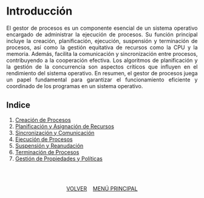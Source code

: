 # Introducción
<div style="text-align: justify;">
El gestor de procesos es un componente esencial de un sistema operativo encargado de administrar la ejecución de procesos. Su función principal incluye la creación, planificación, ejecución, suspensión y terminación de procesos, así como la gestión equitativa de recursos como la CPU y la memoria. Además, facilita la comunicación y sincronización entre procesos, contribuyendo a la cooperación efectiva. Los algoritmos de planificación y la gestión de la concurrencia son aspectos críticos que influyen en el rendimiento del sistema operativo. En resumen, el gestor de procesos juega un papel fundamental para garantizar el funcionamiento eficiente y coordinado de los programas en un sistema operativo.
</div>

## Indice
1. [Creación de Procesos](indice/02_creacion_de_procesos.md)
2. [Planificación y Asignación de Recursos](indice/03_planificacion_y_asignacion_de_recursos.md)
3. [Sincronización y Comunicación](indice/04_sincronicacion_y_comunicacion.md)
5. [Ejecución de Procesos](indice/05_ejecucion_de_procesos.md)
4. [Suspensión y Reanudación](indice/06_suspension_y_reanudacion.md)
5. [Terminación de Procesos](indice/07_terminacion_de_procesos.md)
6. [Gestión de Propiedades y Políticas](indice/08_gestion_de_propiedades_y_politicas.md)
<br>
<br>
<div align="center">

  [VOLVER](../README.md) &nbsp;&nbsp; [MENÚ PRINCIPAL](../../README.md)
</div>
